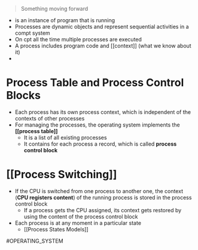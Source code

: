 > Something moving forward

* is an instance of program that is running
* Processes are dynamic objects and represent sequential activities in a compt system
* On cpt all the time multiple processes are executed
* A process includes program code and [[context]] (what we know about it)
* 
# Process Table and Process Control Blocks
* Each process has its own process context, which is independent of the contexts of other processes
* For managing the processes, the operating system implements the **[[process table]]**
	* It is a list of all existing processes
	* It contains for each process a record, which is called **process control block**
# [[Process Switching]]
* If the CPU is switched from one process to another one, the context (**CPU registers content**) of the running process is stored in the process control block
	* If a process gets the CPU assigned, its context gets restored by using the content of the process control block
* Each process is at any moment in a particular state
	* [[Process States Models]]

#OPERATING_SYSTEM 